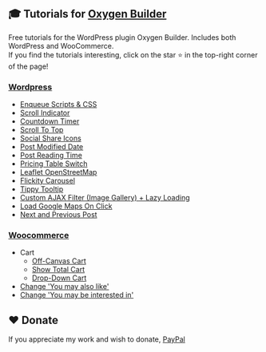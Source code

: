 ## 🎓 Tutorials for [Oxygen Builder](https://oxygenbuilder.com/)
Free tutorials for the WordPress plugin Oxygen Builder. Includes both WordPress and WooCommerce.  
If you find the tutorials interesting, click on the star ⭐ in the top-right corner of the page! 

### [Wordpress](wordpress)
 * [Enqueue Scripts & CSS](wordpress/enqueue-scripts-css.md)
 * [Scroll Indicator](wordpress/scroll-indicator.md)
 * [Countdown Timer](wordpress/countdown-timer.md)
 * [Scroll To Top](wordpress/scroll-to-top.md)
 * [Social Share Icons](wordpress/social-share-icons.md)
 * [Post Modified Date](wordpress/post-modified-date.md)
 * [Post Reading Time](wordpress/post-reading-time.md)
 * [Pricing Table Switch](wordpress/pricing-table-switch.md)
 * [Leaflet OpenStreetMap](wordpress/leaflet-openstreetmap.md)
 * [Flickity Carousel](wordpress/flickity-carousel.md)
 * [Tippy Tooltip](wordpress/tippy-tooltip.md)
 * [Custom AJAX Filter (Image Gallery) + Lazy Loading](wordpress/custom-ajax-filter-gallery.md)
 * [Load Google Maps On Click](wordpress/load-gmaps-onclick.md)
 * [Next and Previous Post](wordpress/next-previous-post.md)
### [Woocommerce](woocommerce)
 * Cart
   * [Off-Canvas Cart](woocommerce/off-canvas-cart.md)
   * [Show Total Cart](woocommerce/show-total-cart.md)
   * [Drop-Down Cart](woocommerce/drop-down-cart.md)
 * [Change 'You may also like'](woocommerce/you-may-also-like.md)
 * [Change 'You may be interested in'](woocommerce/you-may-be-interested-in.md)

## ❤️ Donate
If you appreciate my work and wish to donate, [PayPal](https://www.paypal.com/paypalme/widdin)
